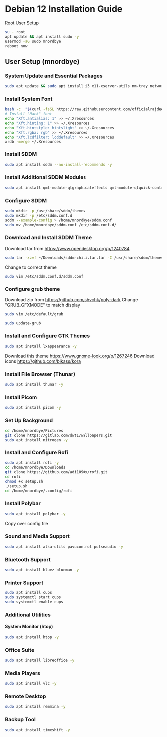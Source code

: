 
# Debian 12 Installation Guide

Root User Setup
```bash
su - root
apt update && apt install sudo -y
usermod -aG sudo mnordbye
reboot now
```

## User Setup (mnordbye)
### System Update and Essential Packages
```bash
sudo apt update && sudo apt install i3 x11-xserver-utils nm-tray network-manager vim gnupg2 arandr terminator zip curl net-tools -y
```
### Install System Font
```bash
bash -c  "$(curl -fsSL https://raw.githubusercontent.com/officialrajdeepsingh/nerd-fonts-installer/main/install.sh)"
# Install "Hack" font
echo "Xft.antialias: 1" >> ~/.Xresources
echo "Xft.hinting: 1" >> ~/.Xresources
echo "Xft.hintstyle: hintslight" >> ~/.Xresources
echo "Xft.rgba: rgb" >> ~/.Xresources
echo "Xft.lcdfilter: lcddefault" >> ~/.Xresources
xrdb -merge ~/.Xresources
```
### Install SDDM
```bash
sudo apt install sddm --no-install-recommends -y
```
### Install Additional SDDM Modules
```bash
sudo apt install qml-module-qtgraphicaleffects qml-module-qtquick-controls -y
```
### Configure SDDM
```bash
sudo mkdir -p /usr/share/sddm/themes
sudo mkdir -p /etc/sddm.conf.d
sddm --example-config > /home/mnordbye/sddm.conf
sudo mv /home/mnordbye/sddm.conf /etc/sddm.conf.d/
```
### Download and Install SDDM Theme
Download tar from https://www.opendesktop.org/p/1240784
```bash
sudo tar -xzvf ~/Downloads/sddm-chili.tar.tar -C /usr/share/sddm/themes
```
Change to correct theme
```bash
sudo vim /etc/sddm.conf.d/sddm.conf
```
### Configure grub theme
Download zip from https://github.com/shvchk/poly-dark
Change "GRUB_GFXMODE" to match display
```bash
sudo vim /etc/default/grub
```
```bash
sudo update-grub
```
### Install and Configure GTK Themes
```bash
sudo apt install lxappearance -y
```
Download this theme
https://www.gnome-look.org/p/1267246
Download icons
https://github.com/bikass/kora
### Install File Browser (Thunar)
```bash
sudo apt install thunar -y
```
### Install Picom
```bash
sudo apt install picom -y
```
### Set Up Background
```bash
cd /home/mnordbye/Pictures
git clone https://gitlab.com/dwt1/wallpapers.git
sudo apt install nitrogen -y
```
### Install and Configure Rofi
```bash
sudo apt install rofi -y
cd /home/mnordbye/Downloads
git clone https://github.com/adi1090x/rofi.git
cd rofi
chmod +x setup.sh
./setup.sh
cd /home/mnordbye/.config/rofi
```
### Install Polybar
```bash
sudo apt install polybar -y
```
Copy over config file
### Sound and Media Support
```bash
sudo apt install alsa-utils pavucontrol pulseaudio -y
```
### Bluetooth Support
```bash
sudo apt install bluez blueman -y
```
### Printer Support
```bash
sudo apt install cups
sudo systemctl start cups
sudo systemctl enable cups
```
### Additional Utilities
#### System Monitor (htop)
```bash
sudo apt install htop -y
```
### Office Suite
```bash
sudo apt install libreoffice -y
```
### Media Players
```bash
sudo apt install vlc -y
```
### Remote Desktop
```bash
sudo apt install remmina -y
```
### Backup Tool
```bash
sudo apt install timeshift -y
```
